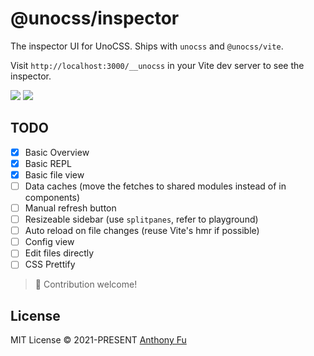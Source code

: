 # @unocss/inspector

The inspector UI for UnoCSS. Ships with `unocss` and `@unocss/vite`.

Visit `http://localhost:3000/__unocss` in your Vite dev server to see the inspector.

<img src="https://user-images.githubusercontent.com/11247099/140885990-1827f5ce-f12a-4ed4-9d63-e5145a65fb4a.png">
<img src="https://user-images.githubusercontent.com/11247099/140886020-7014f412-f020-4aed-a169-d025cc1bbcd3.png">

## TODO

- [x] Basic Overview
- [x] Basic REPL
- [x] Basic file view
- [ ] Data caches (move the fetches to shared modules instead of in components)
- [ ] Manual refresh button
- [ ] Resizeable sidebar (use `splitpanes`, refer to playground)
- [ ] Auto reload on file changes (reuse Vite's hmr if possible)
- [ ] Config view
- [ ] Edit files directly
- [ ] CSS Prettify

> 🙌 Contribution welcome!

## License

MIT License © 2021-PRESENT [Anthony Fu](https://github.com/antfu)
